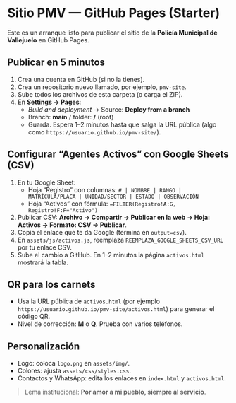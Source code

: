 # Sitio PMV — GitHub Pages (Starter)

Este es un arranque listo para publicar el sitio de la **Policía Municipal de Vallejuelo** en GitHub Pages.

## Publicar en 5 minutos

1. Crea una cuenta en GitHub (si no la tienes).
2. Crea un repositorio nuevo llamado, por ejemplo, `pmv-site`.
3. Sube todos los archivos de esta carpeta (o carga el ZIP).
4. En **Settings → Pages**:
   - *Build and deployment* → Source: **Deploy from a branch**
   - Branch: **main** / folder: **/** (root)
   - Guarda. Espera 1–2 minutos hasta que salga la URL pública (algo como `https://usuario.github.io/pmv-site/`).

## Configurar “Agentes Activos” con Google Sheets (CSV)

1. En tu Google Sheet:
   - Hoja “Registro” con columnas: `# | NOMBRE | RANGO | MATRÍCULA/PLACA | UNIDAD/SECTOR | ESTADO | OBSERVACIÓN`
   - Hoja “Activos” con fórmula: `=FILTER(Registro!A:G, Registro!F:F="Activo")`
2. Publicar CSV: **Archivo → Compartir → Publicar en la web → Hoja: Activos → Formato: CSV → Publicar**.
3. Copia el enlace que te da Google (termina en `output=csv`).
4. En `assets/js/activos.js`, reemplaza `REEMPLAZA_GOOGLE_SHEETS_CSV_URL` por tu enlace CSV.
5. Sube el cambio a GitHub. En 1–2 minutos la página `activos.html` mostrará la tabla.

## QR para los carnets

- Usa la URL pública de `activos.html` (por ejemplo `https://usuario.github.io/pmv-site/activos.html`) para generar el código QR.
- Nivel de corrección: **M** o **Q**. Prueba con varios teléfonos.

## Personalización

- Logo: coloca `logo.png` en `assets/img/`.
- Colores: ajusta `assets/css/styles.css`.
- Contactos y WhatsApp: edita los enlaces en `index.html` y `activos.html`.

> Lema institucional: **Por amor a mi pueblo, siempre al servicio**.
